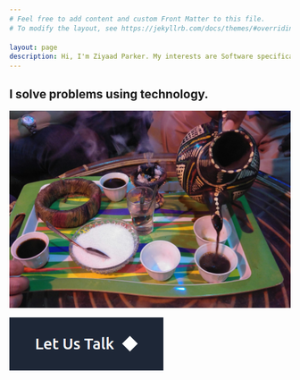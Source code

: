 ```yaml
---
# Feel free to add content and custom Front Matter to this file.
# To modify the layout, see https://jekyllrb.com/docs/themes/#overriding-theme-defaults

layout: page
description: Hi, I'm Ziyaad Parker. My interests are Software specifically Mobile, Web, Big Data, and Artificial Intelligence. In business my focus is on Startups, Innovation, Growth and Job opportunities.
---
```

## I solve problems using technology. 

![Sudanese Ginger Coffee](/assets/images/ginger_coffee.jpg)

[![CTA Button](/assets/images/cta_button.png)](https://za.linkedin.com/in/ziyaad-parker)
